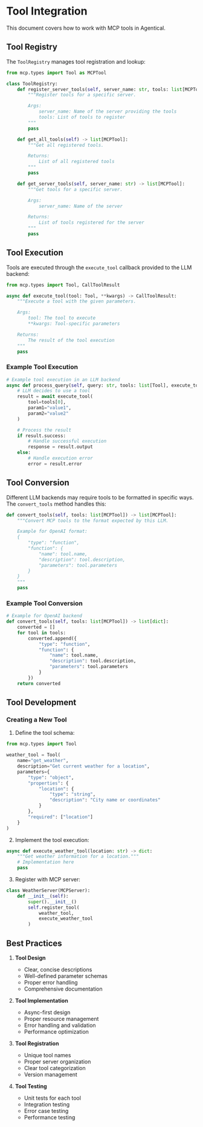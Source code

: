 # Tool Integration

This document covers how to work with MCP tools in Agentical.

## Tool Registry

The `ToolRegistry` manages tool registration and lookup:

```python
from mcp.types import Tool as MCPTool

class ToolRegistry:
    def register_server_tools(self, server_name: str, tools: list[MCPTool]) -> None:
        """Register tools for a specific server.

        Args:
            server_name: Name of the server providing the tools
            tools: List of tools to register
        """
        pass

    def get_all_tools(self) -> list[MCPTool]:
        """Get all registered tools.

        Returns:
            List of all registered tools
        """
        pass

    def get_server_tools(self, server_name: str) -> list[MCPTool]:
        """Get tools for a specific server.

        Args:
            server_name: Name of the server

        Returns:
            List of tools registered for the server
        """
        pass
```

## Tool Execution

Tools are executed through the `execute_tool` callback provided to the LLM backend:

```python
from mcp.types import Tool, CallToolResult

async def execute_tool(tool: Tool, **kwargs) -> CallToolResult:
    """Execute a tool with the given parameters.

    Args:
        tool: The tool to execute
        **kwargs: Tool-specific parameters

    Returns:
        The result of the tool execution
    """
    pass
```

### Example Tool Execution

```python
# Example tool execution in an LLM backend
async def process_query(self, query: str, tools: list[Tool], execute_tool: callable):
    # LLM decides to use a tool
    result = await execute_tool(
        tool=tools[0],
        param1="value1",
        param2="value2"
    )

    # Process the result
    if result.success:
        # Handle successful execution
        response = result.output
    else:
        # Handle execution error
        error = result.error
```

## Tool Conversion

Different LLM backends may require tools to be formatted in specific ways. The `convert_tools` method handles this:

```python
def convert_tools(self, tools: list[MCPTool]) -> list[MCPTool]:
    """Convert MCP tools to the format expected by this LLM.

    Example for OpenAI format:
    {
        "type": "function",
        "function": {
            "name": tool.name,
            "description": tool.description,
            "parameters": tool.parameters
        }
    }
    """
    pass
```

### Example Tool Conversion

```python
# Example for OpenAI backend
def convert_tools(self, tools: list[MCPTool]) -> list[dict]:
    converted = []
    for tool in tools:
        converted.append({
            "type": "function",
            "function": {
                "name": tool.name,
                "description": tool.description,
                "parameters": tool.parameters
            }
        })
    return converted
```

## Tool Development

### Creating a New Tool

1. Define the tool schema:
```python
from mcp.types import Tool

weather_tool = Tool(
    name="get_weather",
    description="Get current weather for a location",
    parameters={
        "type": "object",
        "properties": {
            "location": {
                "type": "string",
                "description": "City name or coordinates"
            }
        },
        "required": ["location"]
    }
)
```

2. Implement the tool execution:
```python
async def execute_weather_tool(location: str) -> dict:
    """Get weather information for a location."""
    # Implementation here
    pass
```

3. Register with MCP server:
```python
class WeatherServer(MCPServer):
    def __init__(self):
        super().__init__()
        self.register_tool(
            weather_tool,
            execute_weather_tool
        )
```

## Best Practices

1. **Tool Design**
   - Clear, concise descriptions
   - Well-defined parameter schemas
   - Proper error handling
   - Comprehensive documentation

2. **Tool Implementation**
   - Async-first design
   - Proper resource management
   - Error handling and validation
   - Performance optimization

3. **Tool Registration**
   - Unique tool names
   - Proper server organization
   - Clear tool categorization
   - Version management

4. **Tool Testing**
   - Unit tests for each tool
   - Integration testing
   - Error case testing
   - Performance testing